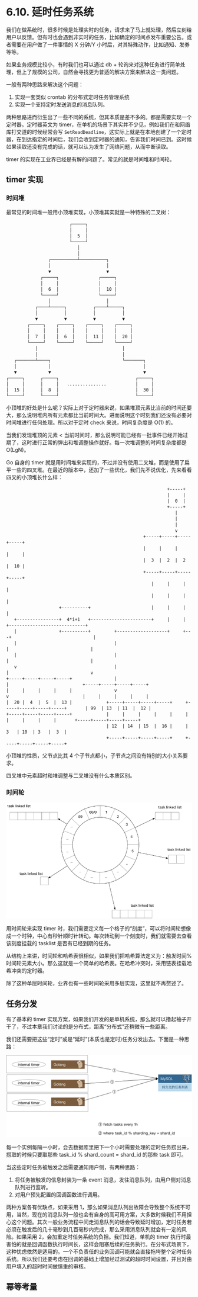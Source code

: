 # 6.10. 延时任务系统

我们在做系统时，很多时候是处理实时的任务，请求来了马上就处理，然后立刻给用户以反馈。但有时也会遇到非实时的任务，比如确定的时间点发布重要公告。或者需要在用户做了一件事情的 X 分钟/Y 小时后，对其特殊动作，比如通知、发券等等。

如果业务规模比较小，有时我们也可以通过 db + 轮询来对这种任务进行简单处理，但上了规模的公司，自然会寻找更为普适的解决方案来解决这一类问题。

一般有两种思路来解决这个问题：

1. 实现一套类似 crontab 的分布式定时任务管理系统
2. 实现一个支持定时发送消息的消息队列。

两种思路进而衍生出了一些不同的系统，但其本质是差不多的。都是需要实现一个定时器。定时器英文为 timer，在单机的场景下其实并不少见，例如我们在和网络库打交道的时候经常会写 `SetReadDeadline`，这实际上就是在本地创建了一个定时器，在到达指定的时间后，我们会收到定时器的通知，告诉我们时间已到。这时候如果读取还没有完成的话，就可以认为发生了网络问题，从而中断读取。

timer 的实现在工业界已经是有解的问题了。常见的就是时间堆和时间轮。

## timer 实现

### 时间堆

最常见的时间堆一般用小顶堆实现，小顶堆其实就是一种特殊的二叉树：

```
                        ┌─────┐                         
                        │     │                         
                        │  5  │                         
                        └─────┘                         
                           │                            
                           │                            
                ┌──────────┴──────────┐                 
                │                     │                 
                ▼                     ▼                 
             ┌─────┐               ┌─────┐              
             │     │               │     │              
             │  6  │               │  10 │              
             └─────┘               └─────┘              
                │                     │                 
           ┌────┴─────┐          ┌────┴─────┐           
           │          │          │          │           
           ▼          ▼          ▼          ▼           
        ┌─────┐    ┌─────┐    ┌─────┐    ┌─────┐        
        │     │    │     │    │     │    │     │        
        │  7  │    │  6  │    │  11 │    │  20 │        
        └─────┘    └─────┘    └─────┘    └─────┘        
           │                                │           
           │                                │           
   ┌───────┴────┐                           └───────┐   
   │            │                                   │   
   ▼            ▼                                   ▼   
┌─────┐      ┌─────┐                             ┌─────┐
│     │      │     │   ...............           │     │
│  15 │      │  8  │                             │  30 │
└─────┘      └─────┘                             └─────┘
```

小顶堆的好处是什么呢？实际上对于定时器来说，如果堆顶元素比当前的时间还要大，那么说明堆内所有元素都比当前时间大。进而说明这个时刻我们还没有必要对时间堆进行任何处理。所以对于定时 check 来说，时间复杂度是 O(1) 的。

当我们发现堆顶的元素 < 当前时间时，那么说明可能已经有一批事件已经开始过期了，这时进行正常的弹出和堆调整操作就好。每一次堆调整的时间复杂度都是 O(LgN)。

Go 自身的 timer 就是用时间堆来实现的，不过并没有使用二叉堆，而是使用了扁平一些的四叉堆。在最近的版本中，还加了一些优化，我们先不说优化，先来看看四叉的小顶堆长什么样：

```
                                                             +-----+                                                         
                                                             |     |                                                         
                                                             |  0  |                                                         
                                                             +-----+                                                         
                                                                |                                                            
                                                                |                                                            
                                                                |                                                            
                                                                v                                                            
                                                    +-----+-----+-----+-----+                                                
                                                    |     |     |     |     |                                                
                                                    |  3  |  2  |  2  |  10 |                                                
                                                    +-----+-----+-----+-----+                                                
                                                       |     |     |     |                                                   
                                                       |     |     |     |                                                   
                    +----------+                       |     |     |     |                                                   
   +----------------+  4*i+1   +-----------------------+     |     |     +-----------------------------+                     
   |                +----------+         +-------------------+     +---+                               |                     
   |                                     |                             |                               |                     
   |                                     |                             |                               |                     
   v                                     |                             |                               v                     
+-----+-----+-----+-----+                |                             |                            +-----+-----+-----+-----+
|     |     |     |     |                v                             v                            |     |     |     |     |
|  20 |  4  |  5  |  13 |             +-----+-----+-----+-----+     +-----+-----+-----+-----+       | 99  | 13  | 11  |  12 |
+-----+-----+-----+-----+             |     |     |     |     |     |     |     |     |     |       +-----+-----+-----+-----+
                                      | 12  | 14  | 15  |  16 |     | 3   | 10  | 3   |  3  |                                
                                      +-----+-----+-----+-----+     +-----+-----+-----+-----+                                
```

小顶堆的性质，父节点比其 4 个子节点都小，子节点之间没有特别的大小关系要求。

四叉堆中元素超时和堆调整与二叉堆没有什么本质区别。

### 时间轮

![timewheel](../images/ch6-timewheel.png)

用时间轮来实现 timer 时，我们需要定义每一个格子的“刻度”，可以将时间轮想像成一个时钟，中心有秒针顺时针转动。每次转动到一个刻度时，我们就需要去查看该刻度挂载的 tasklist 是否有已经到期的任务。

从结构上来讲，时间轮和哈希表很相似，如果我们把哈希算法定义为：触发时间%时间轮元素大小。那么这就是一个简单的哈希表。在哈希冲突时，采用链表挂载哈希冲突的定时器。

除了这种单层时间轮，业界也有一些时间轮采用多层实现，这里就不再赘述了。

## 任务分发

有了基本的 timer 实现方案，如果我们开发的是单机系统，那么就可以撸起袖子开干了，不过本章我们讨论的是分布式，距离“分布式”还稍微有一些距离。

我们还需要把这些“定时”或是“延时”(本质也是定时)任务分发出去。下面是一种思路：

![task-dist](../images/ch6-task-sched.png)

每一个实例每隔一小时，会去数据库里把下一个小时需要处理的定时任务捞出来，捞取的时候只要取那些 task_id % shard_count = shard_id 的那些 task 即可。

当这些定时任务被触发之后需要通知用户侧，有两种思路：

1. 将任务被触发的信息封装为一条 event 消息，发往消息队列，由用户侧对消息队列进行监听。
2. 对用户预先配置的回调函数进行调用。

两种方案各有优缺点，如果采用 1，那么如果消息队列出故障会导致整个系统不可用，当然，现在的消息队列一般也会有自身的高可用方案，大多数时候我们不用担心这个问题。其次一般业务流程中间走消息队列的话会导致延时增加，定时任务若必须在触发后的几十毫秒到几百毫秒内完成，那么采用消息队列就会有一定的风险。如果采用 2，会加重定时任务系统的负担。我们知道，单机的 timer 执行时最害怕的就是回调函数执行时间长，这样会阻塞后续的任务执行。在分布式场景下，这种忧虑依然是适用的。一个不负责任的业务回调可能就会直接拖垮整个定时任务系统。所以我们还要考虑在回调的基础上增加经过测试的超时时间设置，并且对由用户填入的超时时间做慎重的审核。

## 幂等考量
